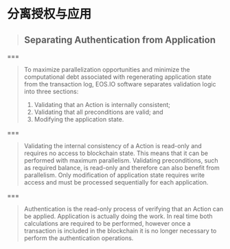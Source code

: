# 分离授权与应用

> ## Separating Authentication from Application

===

> To maximize parallelization opportunities and minimize the computational debt associated with regenerating application state from the transaction log, EOS.IO software separates validation logic into three sections:
>
> 1. Validating that an Action is internally consistent;
> 2. Validating that all preconditions are valid; and
> 3. Modifying the application state.

===

> Validating the internal consistency of a Action is read-only and requires no access to blockchain state. This means that it can be performed with maximum parallelism. Validating preconditions, such as required balance, is read-only and therefore can also benefit from parallelism. Only modification of application state requires write access and must be processed sequentially for each application.

===

> Authentication is the read-only process of verifying that an Action can be applied. Application is actually doing the work. In real time both calculations are required to be performed, however once a transaction is included in the blockchain it is no longer necessary to perform the authentication operations.

